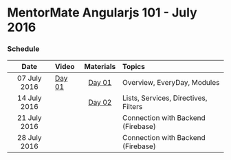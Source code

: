 # MentorMate Angularjs 101 - July 2016

### Schedule

| Date        | Video     | Materials| Topics       |
|:-----------:|:----------|:-----------:|:-------------|
|07 July 2016|[Day 01](https://drive.google.com/open?id=0ByxE7eBMjCOYYXlrWjc2WFVHZ2c)|[Day 01](https://github.com/dimitardanailov/angularjs101/blob/master/Day01/Overview.md)|Overview, EveryDay, Modules|
|14 July 2016||[Day 02](https://github.com/dimitardanailov/angularjs101/blob/master/Day02/Overview.md)|Lists, Services, Directives, Filters|
|21 July 2016|||Connection with Backend (Firebase)|
|28 July 2016|||Connection with Backend (Firebase)|
